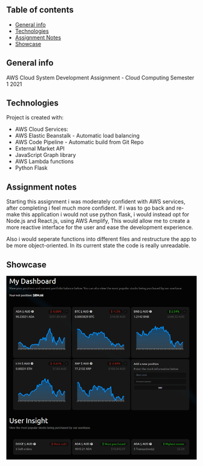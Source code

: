## Table of contents
* [General info](#general-info)
* [Technologies](#technologies)
* [Assignment Notes](#assignment-notes)
* [Showcase](#showcase)

## General info
AWS Cloud System Development Assignment - Cloud Computing Semester 1 2021
	
## Technologies
Project is created with:
* AWS Cloud Services:
* AWS Elastic Beanstalk - Automatic load balancing
* AWS Code Pipeline - Automatic build from Git Repo
* External Market API
* JavaScript Graph library
* AWS Lambda functions
* Python Flask
	
## Assignment notes
Starting this assignment i was moderately confident with AWS services, after completing i feel much more confident. If i was to go back and re-make this application i would not use python flask, i would instead opt for Node.js and React.js, using AWS Amplify, This would allow me to create a more reactive interface for the user and ease the development experience.

Also i would seperate functions into different files and restructure the app to be more object-oriented. In its current state the code is really unreadable.

## Showcase
![dashboard](/showcase/dashboard.png)

